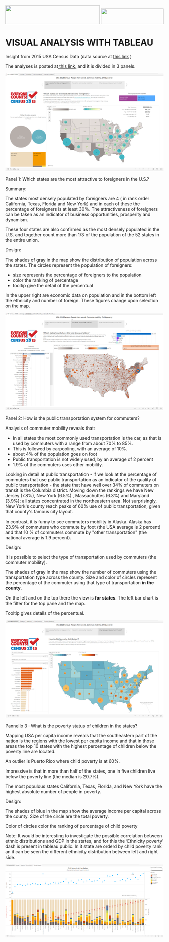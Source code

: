 ﻿
<img src="https://upload.wikimedia.org/wikipedia/commons/4/4b/Tableau_Logo.png"  width="300" height="60" />
<img src="https://upload.wikimedia.org/wikipedia/commons/7/7c/Kaggle_logo.png"  width="200" height="50" />


# VISUAL ANALYSIS WITH TABLEAU

Insight from 2015 USA Census Data (data source at [this link](https://www.kaggle.com/datasets/muonneutrino/us-census-demographic-data) ) 

The analyses is posted at[ this link,](https://public.tableau.com/app/profile/alx4976/viz/Census_16655268075390/USCensus2015?publish=yes) and it is divided in 3 panels. 

![](foreign.png)

Panel 1: Which states are the most attractive to foreigners in the U.S.? 

Summary: 

The states most densely populated by foreigners are 4 ( in rank order California, Texas, Florida and New York) and in each of these the percentage of foreigners is at least 30%. The attractiveness of foreigners can be taken as an indicator of business opportunities, prosperity and dynamism. 

These four states are also confirmed as the most densely populated in the U.S. and together count more than 1/3 of the population of the 52 states in the entire union.  

Design: 

The shades of gray in the map show the distribution of population across the states. The circles represent the population of foreigners:  

- size represents the percentage of foreigners to the population  
- color the ranking of percentage 
- tooltip give the detail of the percentual 

In the upper right are economic data on population and in the bottom left the ethnicity and number of foreign. These figures change upon selection on the map.     

![](commuter.png)

Panel 2: How is the public transportation system for commuters? 

Analysis of commuter mobility reveals that:  

- In all states the most commonly used transportation is the car, as that is used by commuters with a range from about 70% to 85%. 
- This is followed by carpooling, with an average of 10%. 
- about 4% of the population goes on foot 
- Public transportation is not widely used, by an average of 2 percent  
- 1.9% of the commuters uses other mobility. 

Looking in detail at public transportation - if we look at the percentage of commuters that use public transportation as an indicator of the quality of public transportation -  the state that have well over 34% of commuters on transit is the Columbia district. Moving down the rankings we have New Jersey (7.8%), New York (6.5%) , Massachuttes (6.3%) and Maryland (3.9%); all states concentrated in the northeastern area. Not surprisingly, New York's county reach peaks of 60% use of public transportation, given that county's famous city layout. 

In contrast, it is funny to see commuters mobility in Alaska.  Alaska has 23.9% of commuters who commute by foot (the USA average is 2 percent) and that 10 % of commuters commute by "other transportation" (the national average is 1.9 percent). 

Design: 

It is possible to select the type of transportation used by commuters (the commuter mobility). 

The shades of gray in the map show the number of commuters using the transportation type across the county. Size and color of circles represent the percentage of the commuter using that type of transportation **in the county**.  

On the left and on the top there the view is **for states**. The left bar chart is the filter for the top pane and the map.  

Tooltip gives details of the percentual. 

![](poverty.png)

Pannello 3 : What is the poverty status of children in the states? 

Mapping USA per capita income reveals that the southeastern part of the nation is the regions with the lowest per capita income and that in those areas the top 10 states with the highest percentage of children below the poverty line are located.  

An outlier is Puerto Rico where child poverty is at 60%.  

Impressive is that in more than half of the states, one in five children live below the poverty line (the median is 20.7%). 

The most populous states California, Texas, Florida, and New York have the highest absolute number of people in poverty. 

Design: 

The shades of blue in the map show the average income per capital across the county.  Size of the circle are the total poverty. 

Color of circles color the ranking of percentage of child poverty 

Note: It would be interesting to investigate the possible correlation between ethnic distributions and GDP in the states, and for this the ‘Ethnicity poverty’ dash is present in tableau public. In it state are orderd by child poverty rank an it can be seen the different ethnicity distribution between left and right side. 

![](ethn.png)


